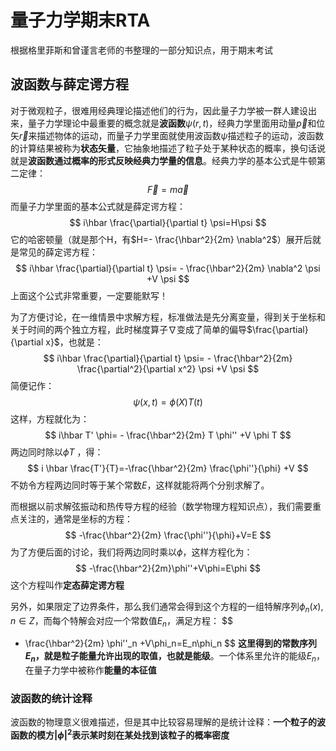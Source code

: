 # 量子力学期末RTA

根据格里菲斯和曾谨言老师的书整理的一部分知识点，用于期末考试

## 波函数与薛定谔方程

对于微观粒子，很难用经典理论描述他们的行为，因此量子力学被一群人建设出来，量子力学理论中最重要的概念就是**波函数**$\psi(r,t)$，经典力学里面用动量$\vec{p}$和位矢$\vec{r}$来描述物体的运动，而量子力学里面就使用波函数$\psi$描述粒子的运动，波函数的计算结果被称为**状态矢量**，它抽象地描述了粒子处于某种状态的概率，换句话说就是**波函数通过概率的形式反映经典力学量的信息**。经典力学的基本公式是牛顿第二定律：
$$
\vec{F}=m \vec{a}
$$
而量子力学里面的基本公式就是薛定谔方程：
$$
i\hbar \frac{\partial}{\partial t} \psi=H\psi
$$
它的哈密顿量（就是那个H，有$H=- \frac{\hbar^2}{2m} \nabla^2$）展开后就是常见的薛定谔方程：
$$
i\hbar \frac{\partial}{\partial t} \psi= - \frac{\hbar^2}{2m} \nabla^2 \psi +V \psi
$$
上面这个公式非常重要，一定要能默写！

为了方便讨论，在一维情景中求解方程，标准做法是先分离变量，得到关于坐标和关于时间的两个独立方程，此时梯度算子$\nabla$变成了简单的偏导$\frac{\partial}{\partial x}$，也就是：
$$
i\hbar \frac{\partial}{\partial t} \psi= - \frac{\hbar^2}{2m} \frac{\partial^2}{\partial x^2} \psi +V \psi
$$
简便记作：
$$
\psi(x,t)=\phi(X)T(t)
$$
这样，方程就化为：
$$
i\hbar T' \phi= - \frac{\hbar^2}{2m} T \phi'' +V \phi T
$$
两边同时除以$\phi T$ ，得：
$$
i \hbar \frac{T'}{T}=-\frac{\hbar^2}{2m} \frac{\phi''}{\phi} +V
$$
不妨令方程两边同时等于某个常数$E$，这样就能将两个分别求解了。

而根据以前求解弦振动和热传导方程的经验（数学物理方程知识点），我们需要重点关注的，通常是坐标的方程：
$$
-\frac{\hbar^2}{2m} \frac{\phi''}{\phi}+V=E
$$
为了方便后面的讨论，我们将两边同时乘以$\phi$，这样方程化为：
$$
-\frac{\hbar^2}{2m}\phi''+V\phi=E\phi
$$
这个方程叫作**定态薛定谔方程**

另外，如果限定了边界条件，那么我们通常会得到这个方程的一组特解序列$\phi_n(x),n \in Z$，而每个特解会对应一个常数值$E_n$，满足方程：
$$
- \frac{\hbar^2}{2m} \phi''_n +V\phi_n=E_n\phi_n
$$
**这里得到的常数序列$E_n$，就是粒子能量允许出现的取值，也就是能级**。一个体系里允许的能级$E_n$，在量子力学中被称作**能量的本征值**

### 波函数的统计诠释

波函数的物理意义很难描述，但是其中比较容易理解的是统计诠释：**一个粒子的波函数的模方$|\phi|^2$表示某时刻在某处找到该粒子的概率密度**

